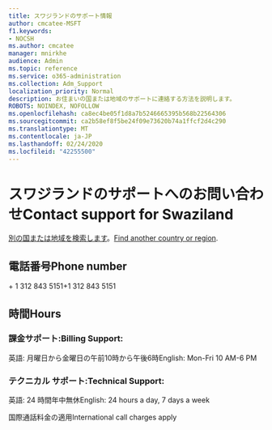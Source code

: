 ```yaml
---
title: スワジランドのサポート情報
author: cmcatee-MSFT
f1.keywords:
- NOCSH
ms.author: cmcatee
manager: mnirkhe
audience: Admin
ms.topic: reference
ms.service: o365-administration
ms.collection: Adm_Support
localization_priority: Normal
description: お住まいの国または地域のサポートに連絡する方法を説明します。
ROBOTS: NOINDEX, NOFOLLOW
ms.openlocfilehash: ca8ec4be05f1d8a7b5246665395b568b22564306
ms.sourcegitcommit: ca2b58ef8f5be24f09e73620b74a1ffcf2d4c290
ms.translationtype: MT
ms.contentlocale: ja-JP
ms.lasthandoff: 02/24/2020
ms.locfileid: "42255500"
---
```

# <a name="contact-support-for-swaziland"></a><span data-ttu-id="55eee-103">スワジランドのサポートへのお問い合わせ</span><span class="sxs-lookup"><span data-stu-id="55eee-103">Contact support for Swaziland</span></span>

<span data-ttu-id="55eee-104">[別の国または地域を検索します](../contact-support-for-business-products.md)。</span><span class="sxs-lookup"><span data-stu-id="55eee-104">[Find another country or region](../contact-support-for-business-products.md).</span></span>

## <a name="phone-number"></a><span data-ttu-id="55eee-105">電話番号</span><span class="sxs-lookup"><span data-stu-id="55eee-105">Phone number</span></span>
<span data-ttu-id="55eee-106">+ 1 312 843 5151</span><span class="sxs-lookup"><span data-stu-id="55eee-106">+1 312 843 5151</span></span>

## <a name="hours"></a><span data-ttu-id="55eee-107">時間</span><span class="sxs-lookup"><span data-stu-id="55eee-107">Hours</span></span>
### <a name="billing-support"></a><span data-ttu-id="55eee-108">課金サポート:</span><span class="sxs-lookup"><span data-stu-id="55eee-108">Billing Support:</span></span>

<span data-ttu-id="55eee-109">英語: 月曜日から金曜日の午前10時から午後6時</span><span class="sxs-lookup"><span data-stu-id="55eee-109">English: Mon-Fri 10 AM-6 PM</span></span>

### <a name="technical-support"></a><span data-ttu-id="55eee-110">テクニカル サポート:</span><span class="sxs-lookup"><span data-stu-id="55eee-110">Technical Support:</span></span>

<span data-ttu-id="55eee-111">英語: 24 時間年中無休</span><span class="sxs-lookup"><span data-stu-id="55eee-111">English: 24 hours a day, 7 days a week</span></span>

<span data-ttu-id="55eee-112">国際通話料金の適用</span><span class="sxs-lookup"><span data-stu-id="55eee-112">International call charges apply</span></span>